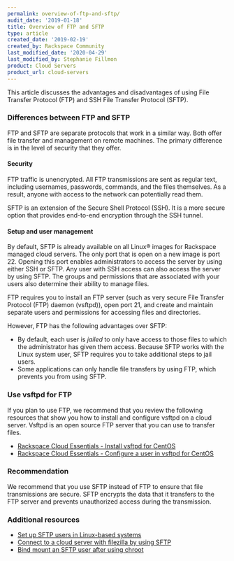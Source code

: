 ```yaml
---
permalink: overview-of-ftp-and-sftp/
audit_date: '2019-01-18'
title: Overview of FTP and SFTP
type: article
created_date: '2019-02-19'
created_by: Rackspace Community
last_modified_date: '2020-04-29'
last_modified_by: Stephanie Fillmon
product: Cloud Servers
product_url: cloud-servers
---
```


This article discusses the advantages and disadvantages of using File Transfer
Protocol (FTP) and SSH File Transfer Protocol (SFTP).

### Differences between FTP and SFTP

FTP and SFTP are separate protocols that work in a similar way.
Both offer file transfer and management on remote machines. The primary
difference is in the level of security that they offer.

#### Security

FTP traffic is unencrypted. All FTP
transmissions are sent as regular text, including usernames, passwords,
commands, and the files themselves. As a result, anyone with
access to the network can potentially read them.

SFTP is an extension of the Secure Shell Protocol (SSH).
It is a more secure option that provides end-to-end encryption through
the SSH tunnel.

#### Setup and user management

By default, SFTP is already available on all Linux&reg; images for Rackspace
managed cloud servers. The only port that is open on a new image is port 22.
Opening this port enables administrators to access the server by using either
SSH or SFTP. Any user with SSH access can also access the server by using
SFTP. The groups and permissions that are associated with your users also
determine their ability to manage files.

FTP requires you to install an FTP server (such as very secure File Transfer
Protocol (FTP) daemon (vsftpd)), open port 21, and create and maintain
separate users and permissions for accessing files and directories.

However, FTP has the following advantages over SFTP:

- By default, each user is _jailed_ to only have access to those files to
  which the administrator has given them access. Because SFTP works with the
  Linux system user, SFTP requires you to take additional steps to jail users.
- Some applications can only handle file transfers by using FTP, which
  prevents you from using SFTP.

### Use vsftpd for FTP

If you plan to use FTP, we recommend that you review the following resources
that show you how to install and configure vsftpd on a cloud server.
Vsftpd is an open source FTP server that you can use to transfer files.

  - [Rackspace Cloud Essentials - Install vsftpd for
    CentOS](/support/how-to/rackspace-cloud-essentials-centos-installing-vsftpd/)
  - [Rackspace Cloud Essentials - Configure a user in vsftpd for
    CentOS](/support/how-to/rackspace-cloud-essentials-centos-configuring-a-user-in-vsftpd/)

### Recommendation

We recommend that you use SFTP instead of FTP to ensure that file
transmissions are secure. SFTP encrypts the data that it transfers to the
FTP server and prevents unauthorized access during the transmission.

### Additional resources

- [Set up SFTP users in Linux-based systems](/support/how-to/set-up-sftp-users-in-linux-based-systems)
- [Connect to a cloud server with filezilla by using SFTP](/support/how-to/connect-to-cloud-servers-with-filezilla-by-using-sftp)
- [Bind mount an SFTP user after using chroot](/support/how-to/bind-mount-an-sftp-user-after-using-chroot)
